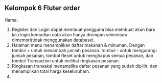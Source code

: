## Kelompok 6 Fluter order
Nama: 

1. Register dan Login dapat membuat pengguna bisa membuat akun baru lalu login kemudian data akun hanya disimpan sementara dimemori(tidak menggunakan database).
2. Halaman menu menampilkan daftar makanan & minuman.
   Dengan tombol + untuk menambah jumlah pesanan. tombol - untuk mengurangi jumlah pesanan, tombol Reset untuk menghapus semua pesanan, dan tombol Transaction untuk melihat ringkasan         pesanan.
3. Ringkasan transaksi menampilka daftar pesanan yang sudah dipilih. dan menampilkan total harga keseluruham.
4. 
   
